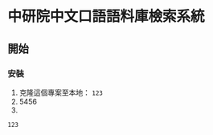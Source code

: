 
# 中研院中文口語語料庫檢索系統


## 開始

### 安裝

1. 克隆這個專案至本地：
     <code>123</code>
2. 5456
4. 

   <code>123</code>

